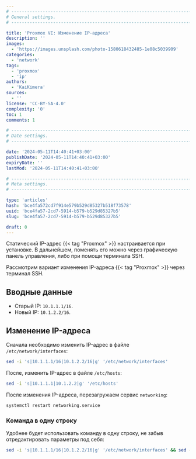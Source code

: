 ```yaml
---
# -------------------------------------------------------------------------------------------------------------------- #
# General settings.
# -------------------------------------------------------------------------------------------------------------------- #

title: 'Proxmox VE: Изменение IP-адреса'
description: ''
images:
  - 'https://images.unsplash.com/photo-1580618432485-1e08c5039909'
categories:
  - 'network'
tags:
  - 'proxmox'
  - 'ip'
authors:
  - 'KaiKimera'
sources:
  - ''
license: 'CC-BY-SA-4.0'
complexity: '0'
toc: 1
comments: 1

# -------------------------------------------------------------------------------------------------------------------- #
# Date settings.
# -------------------------------------------------------------------------------------------------------------------- #

date: '2024-05-11T14:40:41+03:00'
publishDate: '2024-05-11T14:40:41+03:00'
expiryDate: ''
lastMod: '2024-05-11T14:40:41+03:00'

# -------------------------------------------------------------------------------------------------------------------- #
# Meta settings.
# -------------------------------------------------------------------------------------------------------------------- #

type: 'articles'
hash: 'bce4fa572cd7f914e579b529d85327b518f73578'
uuid: 'bce4fa57-2cd7-5914-b579-b529d85327b5'
slug: 'bce4fa57-2cd7-5914-b579-b529d85327b5'

draft: 0
---
```


Статический IP-адрес {{< tag "Proxmox" >}} настраивается при установке. В дальнейшем, поменять его можно через графическую панель управления, либо при помощи терминала SSH.

<!--more-->

Рассмотрим вариант изменения IP-адреса {{< tag "Proxmox" >}} через терминал SSH.

## Вводные данные

- Старый IP: `10.1.1.1/16`.
- Новый IP: `10.1.2.2/16`.

## Изменение IP-адреса

Сначала необходимо изменить IP-адрес в файле `/etc/network/interfaces`:

```bash
sed -i 's|10.1.1.1/16|10.1.2.2/16|g' '/etc/network/interfaces'
```

После, изменить IP-адрес в файле `/etc/hosts`:

```bash
sed -i 's|10.1.1.1|10.1.2.2|g' '/etc/hosts'
```

После изменения IP-адреса, перезагружаем сервис `networking`:

```bash
systemctl restart networking.service
```

### Команда в одну строку

Удобнее будет использовать команду в одну строку, не забыв отредактировать параметры под себя:

```bash
sed -i 's|10.1.1.1/16|10.1.2.2/16|g' '/etc/network/interfaces' && sed -i 's|10.1.1.1|10.1.2.2|g' '/etc/hosts' && systemctl restart networking.service
```
